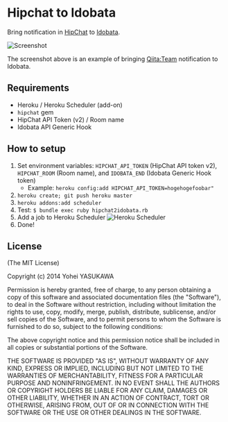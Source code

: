 # Hipchat to Idobata

Bring notification in [HipChat](https://www.atlassian.com/ja/software/hipchat/overview) to [Idobata](http://idobata.io).

![Screenshot](https://fbcdn-sphotos-d-a.akamaihd.net/hphotos-ak-ash3/t31.0-8/1836741_10152026163460869_2025427469289033535_o.jpg)

The screenshot above is an example of bringing [Qiita:Team](https://teams.qiita.com/) notification to Idobata.

## Requirements

- Heroku / Heroku Scheduler (add-on)
- `hipchat` gem
- HipChat API Token (v2) / Room name
- Idobata API Generic Hook

## How to setup

1. Set environment variables: `HIPCHAT_API_TOKEN` (HipChat API token v2), `HIPCHAT_ROOM` (Room name), and `IDOBATA_END` (Idobata Generic Hook token)
    - Example: `heroku config:add HIPCHAT_API_TOKEN=hogehogefoobar"`
2. `heroku create; git push heroku master`
3. `heroku addons:add scheduler`
4. Test: `$ bundle exec ruby hipchat2idobata.rb`
5. Add a job to Heroku Scheduler
   ![Heroku Scheduler](https://dl.dropboxusercontent.com/u/2819285/hipchat2idobata_heroku-scheduler.png)
6. Done!

## License

(The MIT License)

Copyright (c) 2014 Yohei YASUKAWA

Permission is hereby granted, free of charge, to any person obtaining a copy of this software and associated documentation files (the "Software"), to deal in the Software without restriction, including without limitation the rights to use, copy, modify, merge, publish, distribute, sublicense, and/or sell copies of the Software, and to permit persons to whom the Software is furnished to do so, subject to the following conditions:

The above copyright notice and this permission notice shall be included in all copies or substantial portions of the Software.

THE SOFTWARE IS PROVIDED "AS IS", WITHOUT WARRANTY OF ANY KIND, EXPRESS OR IMPLIED, INCLUDING BUT NOT LIMITED TO THE WARRANTIES OF MERCHANTABILITY, FITNESS FOR A PARTICULAR PURPOSE AND NONINFRINGEMENT. IN NO EVENT SHALL THE AUTHORS OR COPYRIGHT HOLDERS BE LIABLE FOR ANY CLAIM, DAMAGES OR OTHER LIABILITY, WHETHER IN AN ACTION OF CONTRACT, TORT OR OTHERWISE, ARISING FROM, OUT OF OR IN CONNECTION WITH THE SOFTWARE OR THE USE OR OTHER DEALINGS IN THE SOFTWARE.

